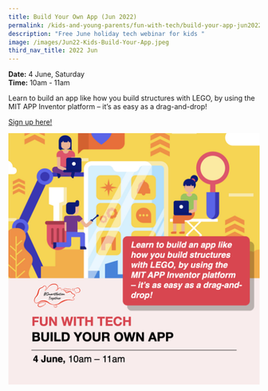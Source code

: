 ```yaml
---
title: Build Your Own App (Jun 2022)
permalink: /kids-and-young-parents/fun-with-tech/build-your-app-jun2022/
description: "Free June holiday tech webinar for kids "
image: /images/Jun22-Kids-Build-Your-App.jpeg
third_nav_title: 2022 Jun
---
```


**Date:** 4 June, Saturday
<br> **Time:** 10am - 11am

Learn to build an app like how you build structures with LEGO, by using the MIT APP Inventor platform – it’s as easy as a drag-and-drop! 

[Sign up here! ](https://go.gov.sg/kids-speechapp-june2022)

![Free june holiday webinar on building an app for kids](/images/Jun22-Kids-Build-Your-App.jpeg)